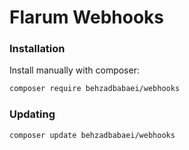 # Flarum Webhooks

### Installation

Install manually with composer:

```sh
composer require behzadbabaei/webhooks
```

### Updating

```sh
composer update behzadbabaei/webhooks
```
